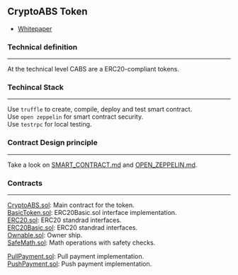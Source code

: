 ## CryptoABS Token

- [Whitepaper](whitepaper.pdf)

### Technical definition
----

At the technical level CABS are a ERC20-compliant tokens.

### Techincal Stack
----

Use `truffle` to create, compile, deploy and test smart contract.  
Use `open zeppelin` for smart contract security.  
Use `testrpc` for local testing.

### Contract Design principle
----

Take a look on [SMART_CONTRACT.md](SMART_CONTRACT.md) and [OPEN_ZEPPELIN.md](OPEN_ZEPPELIN.md).

### Contracts
----

[CryptoABS.sol](./contracts/cryptoabs/CryptoABS.sol): Main contract for the token.  
[BasicToken.sol](./contracts/cryptoabs/BasicToken.sol): ERC20Basic.sol interface implementation.  
[ERC20.sol](./contracts/cryptoabs/ERC20.sol): ERC20 standrad interfaces.  
[ERC20Basic.sol](./contracts/cryptoabs/ERC20Basic.sol): ERC20 standrad interfaces.  
[Ownable.sol](./contracts/cryptoabs/Ownable.sol): Owner ship.  
[SafeMath.sol](./contracts/cryptoabs/SafeMath.sol): Math operations with safety checks.  
  
[PullPayment.sol](./contracts/cryptoabs/payment/PullPayment.sol): Pull payment implementation.  
[PushPayment.sol](./contracts/cryptoabs/payment/PushPayment.sol): Push payment implementation.  
